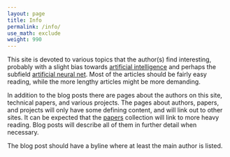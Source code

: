 ```yaml
---
layout: page
title: Info
permalink: /info/
use_math: exclude
weight: 990
---
```


This site is devoted to various topics that the author(s) find interesting, probably with a slight bias towards [artificial intelligence](https://en.wikipedia.org/wiki/Artificial_intelligence) and perhaps the subfield [artificial neural net](https://en.wikipedia.org/wiki/Artificial_intelligence). Most of the articles should be fairly easy reading, while the more lengthy articles might be more demanding.

In addition to the blog posts there are pages about the authors on this site, technical papers, and various projects. The pages about authors, papers, and projects will only have some defining content, and will link out to other sites. It can be expected that the [papers]() collection will link to more heavy reading. Blog posts will describe all of them in further detail when necessary.

The blog post should have a byline where at least the main author is listed.
